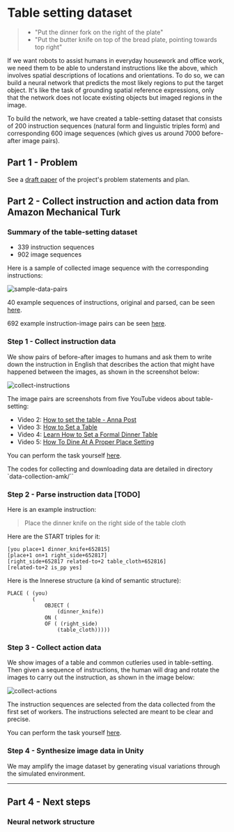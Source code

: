 # Table setting dataset

> * "Put the dinner fork on the right of the plate"
> * "Put the butter knife on top of the bread plate, pointing towards top right"

If we want robots to assist humans in everyday housework and office work, we need them to be able to understand instructions like the above, which involves spatial descriptions of locations and orientations. To do so, we can build a neural network that predicts the most likely regions to put the target object. It's like the task of grounding spatial reference expressions, only that the network does not locate existing objects but imaged regions in the image.

To build the network, we have created a table-setting dataset that consists of 200 instruction sequences (natural form and linguistic triples form) and corresponding 600 image sequences (which gives us around 7000 before-after image pairs).



## Part 1 - Problem

See a [draft paper](https://github.com/AdaCompNUS/table-setting-dataset/blob/master/paper-draft/main.pdf) of the project's problem statements and plan.



## Part 2 - Collect instruction and action data from Amazon Mechanical Turk


### Summary of the table-setting dataset

* 339 instruction sequences
* 902 image sequences

Here is a sample of collected image sequence with the corresponding instructions:

![sample-data-pairs](https://user-images.githubusercontent.com/18410664/66796222-01f83800-eed5-11e9-95b4-1e8c340d0522.png)

40 example sequences of instructions, original and parsed, can be seen [here](https://nusrls.s3.amazonaws.com/triplesNTrees_40.html).

692 example instruction-image pairs can be seen [here](https://nusrls.s3.amazonaws.com/table-setting_reconstructed_images_692.html).



### Step 1 - Collect instruction data

We show pairs of before-after images to humans and ask them to write down the instruction in English that describes the action that might have happened between the images, as shown in the screenshot below:

![collect-instructions](https://user-images.githubusercontent.com/18410664/66796219-01f83800-eed5-11e9-81c9-5b1dc57cc8f1.png)

The image pairs are screenshots from five YouTube videos about table-setting:

* Video 2: [How to set the table - Anna Post](https://www.youtube.com/watch?v=KoU1XiQJ1vo)
* Video 3: [How to Set a Table](https://www.youtube.com/watch?v=LktSuL8__7M)
* Video 4: [Learn How to Set a Formal Dinner Table](https://www.youtube.com/watch?v=p9mzBckf3G4)
* Video 5: [How To Dine At A Proper Place Setting](https://www.youtube.com/watch?v=6SoS4UPSSx8)

You can perform the task yourself [here](https://nusrls.s3.amazonaws.com/HIT_give_instructions.html).

The codes for collecting and downloading data are detailed in directory `data-collection-amk/``


### Step 2 - Parse instruction data [TODO]

Here is an example instruction:

> Place the dinner knife on the right side of the table cloth

Here are the START triples for it:

```
[you place+1 dinner_knife+652815]
[place+1 on+1 right_side+652817]
[right_side+652817 related-to+2 table_cloth+652816]
[related-to+2 is_pp yes]
```

Here is the Innerese structure (a kind of semantic structure):
```
PLACE ( (you)
        (
            OBJECT (
                (dinner_knife))
            ON (
            OF ( (right_side)
                (table_cloth)))))
```




### Step 3 - Collect action data

We show images of a table and common cutleries used in table-setting. Then given a sequence of instructions, the human will drag and rotate the images to carry out the instruction, as shown in the image below:

![collect-actions](https://user-images.githubusercontent.com/18410664/66796218-01f83800-eed5-11e9-9051-c8490b64964e.png)

The instruction sequences are selected from the data collected from the first set of workers. The instructions selected are meant to be clear and precise.

You can perform the task yourself [here](https://nusrls.s3.amazonaws.com/HIT_set_table.html).



### Step 4 - Synthesize image data in Unity



We may amplify the image dataset by generating visual variations through the simulated environment.


---

## Part 4 - Next steps

### Neural network structure
